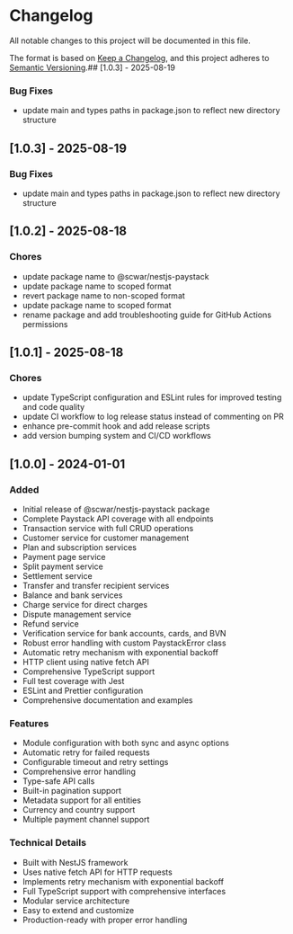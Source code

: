 # Changelog

All notable changes to this project will be documented in this file.

The format is based on [Keep a Changelog](https://keepachangelog.com/en/1.0.0/),
and this project adheres to [Semantic Versioning](https://semver.org/spec/v2.0.0.html).## [1.0.3] - 2025-08-19

### Bug Fixes
- update main and types paths in package.json to reflect new directory structure


## [1.0.3] - 2025-08-19

### Bug Fixes
- update main and types paths in package.json to reflect new directory structure


## [1.0.2] - 2025-08-18

### Chores
- update package name to @scwar/nestjs-paystack
- update package name to scoped format
- revert package name to non-scoped format
- update package name to scoped format
- rename package and add troubleshooting guide for GitHub Actions permissions


## [1.0.1] - 2025-08-18

### Chores
- update TypeScript configuration and ESLint rules for improved testing and code quality
- update CI workflow to log release status instead of commenting on PR
- enhance pre-commit hook and add release scripts
- add version bumping system and CI/CD workflows


## [1.0.0] - 2024-01-01

### Added
- Initial release of @scwar/nestjs-paystack package
- Complete Paystack API coverage with all endpoints
- Transaction service with full CRUD operations
- Customer service for customer management
- Plan and subscription services
- Payment page service
- Split payment service
- Settlement service
- Transfer and transfer recipient services
- Balance and bank services
- Charge service for direct charges
- Dispute management service
- Refund service
- Verification service for bank accounts, cards, and BVN
- Robust error handling with custom PaystackError class
- Automatic retry mechanism with exponential backoff
- HTTP client using native fetch API
- Comprehensive TypeScript support
- Full test coverage with Jest
- ESLint and Prettier configuration
- Comprehensive documentation and examples

### Features
- Module configuration with both sync and async options
- Automatic retry for failed requests
- Configurable timeout and retry settings
- Comprehensive error handling
- Type-safe API calls
- Built-in pagination support
- Metadata support for all entities
- Currency and country support
- Multiple payment channel support

### Technical Details
- Built with NestJS framework
- Uses native fetch API for HTTP requests
- Implements retry mechanism with exponential backoff
- Full TypeScript support with comprehensive interfaces
- Modular service architecture
- Easy to extend and customize
- Production-ready with proper error handling
